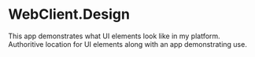 # WebClient.Design
This app demonstrates what UI elements look like in my platform.  Authoritive location for UI elements along with an app demonstrating use.
